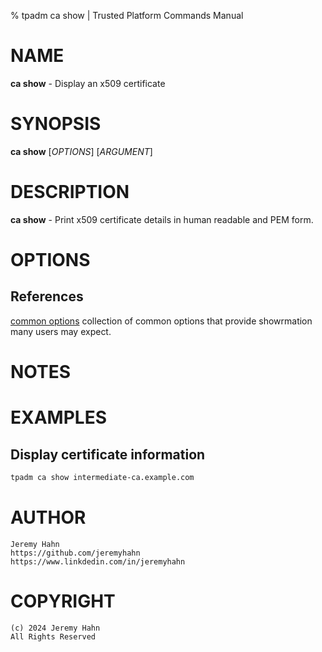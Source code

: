 % tpadm ca show | Trusted Platform Commands Manual

# NAME

**ca show** - Display an x509 certificate

# SYNOPSIS

**ca show** [*OPTIONS*] [*ARGUMENT*]

# DESCRIPTION

**ca show** - Print x509 certificate details in human readable and PEM form.

# OPTIONS


## References

[common options](common/options.md) collection of common options that provide
showrmation many users may expect.

# NOTES

# EXAMPLES

## Display certificate information
```bash
tpadm ca show intermediate-ca.example.com
```

# AUTHOR
    Jeremy Hahn
    https://github.com/jeremyhahn
    https://www.linkdedin.com/in/jeremyhahn

# COPYRIGHT
    (c) 2024 Jeremy Hahn
    All Rights Reserved
